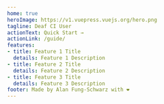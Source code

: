 ```yaml
---
home: true
heroImage: https://v1.vuepress.vuejs.org/hero.png
tagline: Deaf CI User
actionText: Quick Start →
actionLink: /guide/
features:
- title: Feature 1 Title
  details: Feature 1 Description
- title: Feature 2 Title
  details: Feature 2 Description
- title: Feature 3 Title
  details: Feature 3 Description
footer: Made by Alan Fung-Schwarz with ❤️
---
```

